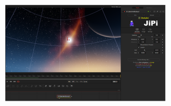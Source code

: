 [![Screenshot](StarsAndGalaxy_screenshot.png)](https://www.shadertoy.com/view/stBcW1 "View on Shadertoy.com")